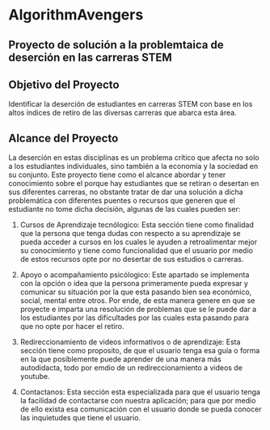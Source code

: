 # AlgorithmAvengers
## Proyecto de solución a la problemtaica de deserción en las carreras STEM

## Objetivo del Proyecto

Identificar la deserción de estudiantes en carreras STEM con base en los altos índices de retiro de las diversas carreras que abarca esta área. 

## Alcance del Proyecto

La deserción en estas disciplinas es un problema crítico que afecta no solo a los estudiantes individuales, sino también a la economía y la sociedad en su conjunto. Este proyecto tiene como el alcance abordar y tener conocimiento sobre el porque hay estudiantes que se retiran o desertan en sus diferentes carreras, no obstante tratar de dar una solución a dicha problemática con diferentes puentes o recursos que generen que el estudiante no tome dicha decisión, algunas de las cuales pueden ser:

1. Cursos de Aprendizaje tecnólogico: Esta sección tiene como finalidad que la persona que tenga dudas con respecto a su aprendizaje se pueda acceder a cursos en los cuales le ayuden a retroalimentar mejor su conocimiento y tiene como funcionalidad que el usuario por medio de estos recursos opte por no desertar de sus estudios o carreras.

2. Apoyo o acompañamiento psicólogico: Este apartado se implementa con la opción o idea que la persona primeramente pueda expresar y comunicar su situación por la que esta pasando bien sea económico, social, mental entre otros. Por ende, de esta manera genere en que se proyecte e imparta una resolución de problemas que se le puede dar a los estudiantes por las dificultades por las cuales esta pasando para que no opte por hacer el retiro.

3. Redireccionamiento de videos informativos o de aprendizaje: Esta sección tiene como proposito, de que el usuario tenga esa guía o forma en la que posiblemente puede aprender de una manera más autodidacta, todo por emdio de un redireccionamiento a videos de youtube.

4. Contactanos: Esta sección esta especializada para que el usuario tenga la facilidad de contactarse con nuestra aplicación; para que por medio de ello exista esa comunicación con el usuario donde se pueda conocer las inquietudes que tiene el usuario.

